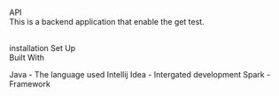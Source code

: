 <br>API<br>
This is a backend application that  enable the get test.

<br>installation Set Up<br>
Built With<br>

Java - The language used Intellij Idea - Intergated development Spark - Framework